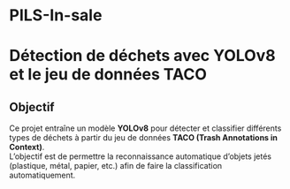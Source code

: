 # PILS-In-sale

# Détection de déchets avec YOLOv8 et le jeu de données TACO

## Objectif
Ce projet entraîne un modèle **YOLOv8** pour détecter et classifier différents types de déchets à partir du jeu de données **TACO (Trash Annotations in Context)**.  
L’objectif est de permettre la reconnaissance automatique d’objets jetés (plastique, métal, papier, etc.) afin de faire la classification automatiquement.
